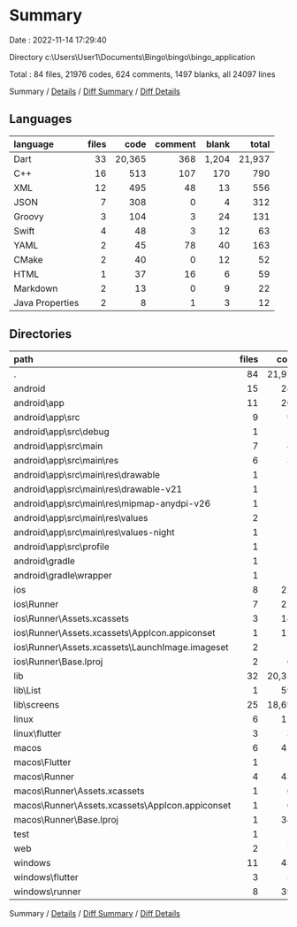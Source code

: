 # Summary

Date : 2022-11-14 17:29:40

Directory c:\\Users\\User1\\Documents\\Bingo\\bingo\\bingo_application

Total : 84 files,  21976 codes, 624 comments, 1497 blanks, all 24097 lines

Summary / [Details](details.md) / [Diff Summary](diff.md) / [Diff Details](diff-details.md)

## Languages
| language | files | code | comment | blank | total |
| :--- | ---: | ---: | ---: | ---: | ---: |
| Dart | 33 | 20,365 | 368 | 1,204 | 21,937 |
| C++ | 16 | 513 | 107 | 170 | 790 |
| XML | 12 | 495 | 48 | 13 | 556 |
| JSON | 7 | 308 | 0 | 4 | 312 |
| Groovy | 3 | 104 | 3 | 24 | 131 |
| Swift | 4 | 48 | 3 | 12 | 63 |
| YAML | 2 | 45 | 78 | 40 | 163 |
| CMake | 2 | 40 | 0 | 12 | 52 |
| HTML | 1 | 37 | 16 | 6 | 59 |
| Markdown | 2 | 13 | 0 | 9 | 22 |
| Java Properties | 2 | 8 | 1 | 3 | 12 |

## Directories
| path | files | code | comment | blank | total |
| :--- | ---: | ---: | ---: | ---: | ---: |
| . | 84 | 21,976 | 624 | 1,497 | 24,097 |
| android | 15 | 249 | 50 | 37 | 336 |
| android\\app | 11 | 205 | 49 | 25 | 279 |
| android\\app\\src | 9 | 91 | 46 | 10 | 147 |
| android\\app\\src\\debug | 1 | 6 | 4 | 1 | 11 |
| android\\app\\src\\main | 7 | 80 | 38 | 8 | 126 |
| android\\app\\src\\main\\res | 6 | 35 | 32 | 7 | 74 |
| android\\app\\src\\main\\res\\drawable | 1 | 4 | 7 | 2 | 13 |
| android\\app\\src\\main\\res\\drawable-v21 | 1 | 4 | 7 | 2 | 13 |
| android\\app\\src\\main\\res\\mipmap-anydpi-v26 | 1 | 5 | 0 | 1 | 6 |
| android\\app\\src\\main\\res\\values | 2 | 13 | 9 | 1 | 23 |
| android\\app\\src\\main\\res\\values-night | 1 | 9 | 9 | 1 | 19 |
| android\\app\\src\\profile | 1 | 5 | 4 | 1 | 10 |
| android\\gradle | 1 | 5 | 1 | 2 | 8 |
| android\\gradle\\wrapper | 1 | 5 | 1 | 2 | 8 |
| ios | 8 | 229 | 2 | 9 | 240 |
| ios\\Runner | 7 | 222 | 2 | 9 | 233 |
| ios\\Runner\\Assets.xcassets | 3 | 148 | 0 | 4 | 152 |
| ios\\Runner\\Assets.xcassets\\AppIcon.appiconset | 1 | 122 | 0 | 1 | 123 |
| ios\\Runner\\Assets.xcassets\\LaunchImage.imageset | 2 | 26 | 0 | 3 | 29 |
| ios\\Runner\\Base.lproj | 2 | 61 | 2 | 2 | 65 |
| lib | 32 | 20,351 | 364 | 1,198 | 21,913 |
| lib\\List | 1 | 596 | 10 | 17 | 623 |
| lib\\screens | 25 | 18,698 | 340 | 1,151 | 20,189 |
| linux | 6 | 122 | 27 | 44 | 193 |
| linux\\flutter | 3 | 36 | 9 | 17 | 62 |
| macos | 6 | 454 | 3 | 12 | 469 |
| macos\\Flutter | 1 | 16 | 3 | 4 | 23 |
| macos\\Runner | 4 | 431 | 0 | 8 | 439 |
| macos\\Runner\\Assets.xcassets | 1 | 68 | 0 | 1 | 69 |
| macos\\Runner\\Assets.xcassets\\AppIcon.appiconset | 1 | 68 | 0 | 1 | 69 |
| macos\\Runner\\Base.lproj | 1 | 343 | 0 | 1 | 344 |
| test | 1 | 14 | 4 | 6 | 24 |
| web | 2 | 72 | 16 | 7 | 95 |
| windows | 11 | 430 | 80 | 137 | 647 |
| windows\\flutter | 3 | 34 | 9 | 17 | 60 |
| windows\\runner | 8 | 396 | 71 | 120 | 587 |

Summary / [Details](details.md) / [Diff Summary](diff.md) / [Diff Details](diff-details.md)